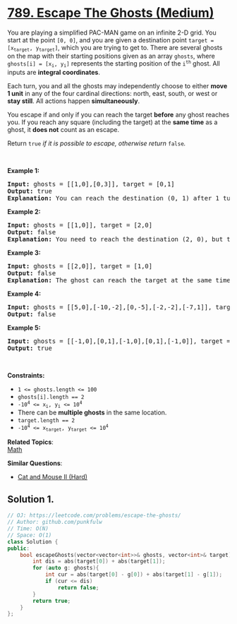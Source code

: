# [789. Escape The Ghosts (Medium)](https://leetcode.com/problems/escape-the-ghosts/)

<p>You are playing a simplified PAC-MAN game on an infinite 2-D grid. You start at the point <code>[0, 0]</code>, and you are given a destination point <code>target = [x<sub>target</sub>, y<sub>target</sub>]</code>, which you are trying to get to. There are several ghosts on the map with their starting positions given as an array <code>ghosts</code>, where <code>ghosts[i] = [x<sub>i</sub>, y<sub>i</sub>]</code> represents the starting position of the <code>i<sup>th</sup></code> ghost. All inputs are <strong>integral coordinates</strong>.</p>

<p>Each turn, you and all the ghosts may independently choose to either <strong>move 1 unit</strong> in any of the four cardinal directions: north, east, south, or west or <strong>stay still</strong>. All actions happen <strong>simultaneously</strong>.</p>

<p>You escape if and only if you can reach the target <strong>before</strong> any ghost reaches you. If you reach any square (including the target) at the <strong>same time</strong> as a ghost, it <strong>does not</strong> count as an escape.</p>

<p>Return <code>true</code><em> if it is possible to escape, otherwise return </em><code>false</code><em>.</em></p>

<p>&nbsp;</p>
<p><strong>Example 1:</strong></p>

<pre><strong>Input:</strong> ghosts = [[1,0],[0,3]], target = [0,1]
<strong>Output:</strong> true
<strong>Explanation:</strong> You can reach the destination (0, 1) after 1 turn, while the ghosts located at (1, 0) and (0, 3) cannot catch up with you.
</pre>

<p><strong>Example 2:</strong></p>

<pre><strong>Input:</strong> ghosts = [[1,0]], target = [2,0]
<strong>Output:</strong> false
<strong>Explanation:</strong> You need to reach the destination (2, 0), but the ghost at (1, 0) lies between you and the destination.
</pre>

<p><strong>Example 3:</strong></p>

<pre><strong>Input:</strong> ghosts = [[2,0]], target = [1,0]
<strong>Output:</strong> false
<strong>Explanation:</strong> The ghost can reach the target at the same time as you.
</pre>

<p><strong>Example 4:</strong></p>

<pre><strong>Input:</strong> ghosts = [[5,0],[-10,-2],[0,-5],[-2,-2],[-7,1]], target = [7,7]
<strong>Output:</strong> false
</pre>

<p><strong>Example 5:</strong></p>

<pre><strong>Input:</strong> ghosts = [[-1,0],[0,1],[-1,0],[0,1],[-1,0]], target = [0,0]
<strong>Output:</strong> true
</pre>

<p>&nbsp;</p>
<p><strong>Constraints:</strong></p>

<ul>
	<li><code>1 &lt;= ghosts.length &lt;= 100</code></li>
	<li><code>ghosts[i].length == 2</code></li>
	<li><code>-10<sup>4</sup> &lt;= x<sub>i</sub>, y<sub>i</sub> &lt;= 10<sup>4</sup></code></li>
	<li>There can be <strong>multiple ghosts</strong> in the same location.</li>
	<li><code>target.length == 2</code></li>
	<li><code>-10<sup>4</sup> &lt;= x<sub>target</sub>, y<sub>target</sub> &lt;= 10<sup>4</sup></code></li>
</ul>


**Related Topics**:  
[Math](https://leetcode.com/tag/math/)

**Similar Questions**:
* [Cat and Mouse II (Hard)](https://leetcode.com/problems/cat-and-mouse-ii/)

## Solution 1.

```cpp
// OJ: https://leetcode.com/problems/escape-the-ghosts/
// Author: github.com/punkfulw
// Time: O(N)
// Space: O(1)
class Solution {
public:
    bool escapeGhosts(vector<vector<int>>& ghosts, vector<int>& target) {
        int dis = abs(target[0]) + abs(target[1]);
        for (auto g: ghosts){
            int cur = abs(target[0] - g[0]) + abs(target[1] - g[1]);
            if (cur <= dis)
                return false;
        }
        return true;
    }
};
```
